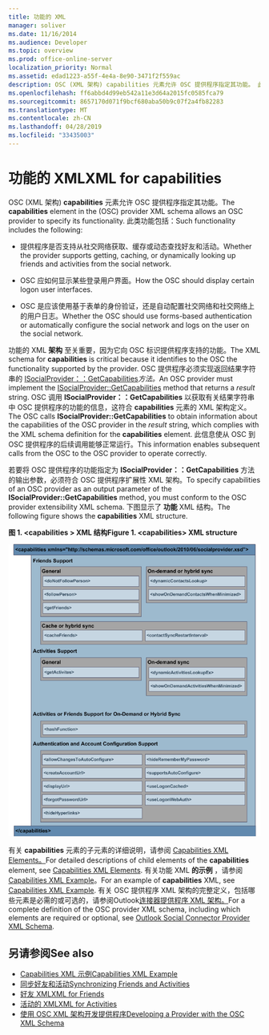 ```yaml
---
title: 功能的 XML
manager: soliver
ms.date: 11/16/2014
ms.audience: Developer
ms.topic: overview
ms.prod: office-online-server
localization_priority: Normal
ms.assetid: edad1223-a55f-4e4a-8e90-3471f2f559ac
description: OSC (XML 架构) capabilities 元素允许 OSC 提供程序指定其功能。 此类功能包括：
ms.openlocfilehash: ff6abbd4d99eb542a11e3d64a2015fc0585fca79
ms.sourcegitcommit: 8657170d071f9bcf680aba50b9c07f2a4fb82283
ms.translationtype: MT
ms.contentlocale: zh-CN
ms.lasthandoff: 04/28/2019
ms.locfileid: "33435003"
---
```

# <a name="xml-for-capabilities"></a><span data-ttu-id="fbc2b-104">功能的 XML</span><span class="sxs-lookup"><span data-stu-id="fbc2b-104">XML for capabilities</span></span>

<span data-ttu-id="fbc2b-105">OSC (XML 架构) **capabilities** 元素允许 OSC 提供程序指定其功能。</span><span class="sxs-lookup"><span data-stu-id="fbc2b-105">The **capabilities** element in the (OSC) provider XML schema allows an OSC provider to specify its functionality.</span></span> <span data-ttu-id="fbc2b-106">此类功能包括：</span><span class="sxs-lookup"><span data-stu-id="fbc2b-106">Such functionality includes the following:</span></span> 
  
- <span data-ttu-id="fbc2b-107">提供程序是否支持从社交网络获取、缓存或动态查找好友和活动。</span><span class="sxs-lookup"><span data-stu-id="fbc2b-107">Whether the provider supports getting, caching, or dynamically looking up friends and activities from the social network.</span></span>
    
- <span data-ttu-id="fbc2b-108">OSC 应如何显示某些登录用户界面。</span><span class="sxs-lookup"><span data-stu-id="fbc2b-108">How the OSC should display certain logon user interfaces.</span></span>
    
- <span data-ttu-id="fbc2b-109">OSC 是应该使用基于表单的身份验证，还是自动配置社交网络和社交网络上的用户日志。</span><span class="sxs-lookup"><span data-stu-id="fbc2b-109">Whether the OSC should use forms-based authentication or automatically configure the social network and logs on the user on the social network.</span></span>
    
<span data-ttu-id="fbc2b-110">功能的 XML **架构** 至关重要，因为它向 OSC 标识提供程序支持的功能。</span><span class="sxs-lookup"><span data-stu-id="fbc2b-110">The XML schema for **capabilities** is critical because it identifies to the OSC the functionality supported by the provider.</span></span> <span data-ttu-id="fbc2b-111">OSC 提供程序必须实现返回结果字符串的 [ISocialProvider：：GetCapabilities](isocialprovider-getcapabilities.md)_方法。_</span><span class="sxs-lookup"><span data-stu-id="fbc2b-111">An OSC provider must implement the [ISocialProvider::GetCapabilities](isocialprovider-getcapabilities.md) method that returns a  _result_ string.</span></span> <span data-ttu-id="fbc2b-112">OSC 调用 **ISocialProvider：：GetCapabilities** 以获取有关结果字符串中 OSC 提供程序的功能的信息，这符合 **capabilities** 元素的 XML 架构定义。</span><span class="sxs-lookup"><span data-stu-id="fbc2b-112">The OSC calls **ISocialProvider::GetCapabilities** to obtain information about the capabilities of the OSC provider in the  _result_ string, which complies with the XML schema definition for the **capabilities** element.</span></span> <span data-ttu-id="fbc2b-113">此信息使从 OSC 到 OSC 提供程序的后续调用能够正常运行。</span><span class="sxs-lookup"><span data-stu-id="fbc2b-113">This information enables subsequent calls from the OSC to the OSC provider to operate correctly.</span></span> 
  
<span data-ttu-id="fbc2b-114">若要将 OSC 提供程序的功能指定为 **ISocialProvider：：GetCapabilities** 方法的输出参数，必须符合 OSC 提供程序扩展性 XML 架构。</span><span class="sxs-lookup"><span data-stu-id="fbc2b-114">To specify capabilities of an OSC provider as an output parameter of the **ISocialProvider::GetCapabilities** method, you must conform to the OSC provider extensibility XML schema.</span></span> <span data-ttu-id="fbc2b-115">下图显示了 **功能** XML 结构。</span><span class="sxs-lookup"><span data-stu-id="fbc2b-115">The following figure shows the **capabilities** XML structure.</span></span> 
  
<span data-ttu-id="fbc2b-116">**图 1. \<capabilities \> XML 结构**</span><span class="sxs-lookup"><span data-stu-id="fbc2b-116">**Figure 1. \<capabilities\> XML structure**</span></span>

![功能 XML 结构](media/ol14oscref_Specifyingxmlforcapabilities_image1.gif)
  
<span data-ttu-id="fbc2b-118">有关 **capabilities** 元素的子元素的详细说明，请参阅 [Capabilities XML Elements。](capabilities-xml-elements.md)</span><span class="sxs-lookup"><span data-stu-id="fbc2b-118">For detailed descriptions of child elements of the **capabilities** element, see [Capabilities XML Elements](capabilities-xml-elements.md).</span></span> <span data-ttu-id="fbc2b-119">有关功能 XML **的示例** ，请参阅 [Capabilities XML Example](capabilities-xml-example.md)。</span><span class="sxs-lookup"><span data-stu-id="fbc2b-119">For an example of **capabilities** XML, see [Capabilities XML Example](capabilities-xml-example.md).</span></span> <span data-ttu-id="fbc2b-120">有关 OSC 提供程序 XML 架构的完整定义，包括哪些元素是必需的或可选的，请参阅Outlook[连接器提供程序 XML 架构。](outlook-social-connector-provider-xml-schema.md)</span><span class="sxs-lookup"><span data-stu-id="fbc2b-120">For a complete definition of the OSC provider XML schema, including which elements are required or optional, see [Outlook Social Connector Provider XML Schema](outlook-social-connector-provider-xml-schema.md).</span></span>
  
## <a name="see-also"></a><span data-ttu-id="fbc2b-121">另请参阅</span><span class="sxs-lookup"><span data-stu-id="fbc2b-121">See also</span></span>

- [<span data-ttu-id="fbc2b-122">Capabilities XML 示例</span><span class="sxs-lookup"><span data-stu-id="fbc2b-122">Capabilities XML Example</span></span>](capabilities-xml-example.md)  
- [<span data-ttu-id="fbc2b-123">同步好友和活动</span><span class="sxs-lookup"><span data-stu-id="fbc2b-123">Synchronizing Friends and Activities</span></span>](synchronizing-friends-and-activities.md)  
- [<span data-ttu-id="fbc2b-124">好友 XML</span><span class="sxs-lookup"><span data-stu-id="fbc2b-124">XML for Friends</span></span>](xml-for-friends.md)  
- [<span data-ttu-id="fbc2b-125">活动的 XML</span><span class="sxs-lookup"><span data-stu-id="fbc2b-125">XML for Activities</span></span>](xml-for-activities.md)
- [<span data-ttu-id="fbc2b-126">使用 OSC XML 架构开发提供程序</span><span class="sxs-lookup"><span data-stu-id="fbc2b-126">Developing a Provider with the OSC XML Schema</span></span>](developing-a-provider-with-the-osc-xml-schema.md)

